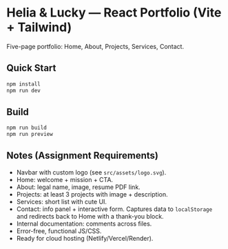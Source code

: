 # Helia & Lucky — React Portfolio (Vite + Tailwind)

Five-page portfolio: Home, About, Projects, Services, Contact.

## Quick Start
```bash
npm install
npm run dev
```

## Build
```bash
npm run build
npm run preview
```

## Notes (Assignment Requirements)
- Navbar with custom logo (see `src/assets/logo.svg`).
- Home: welcome + mission + CTA.
- About: legal name, image, resume PDF link.
- Projects: at least 3 projects with image + description.
- Services: short list with cute UI.
- Contact: info panel + interactive form. Captures data to `localStorage` and redirects back to Home with a thank-you block.
- Internal documentation: comments across files.
- Error-free, functional JS/CSS.
- Ready for cloud hosting (Netlify/Vercel/Render).
```
